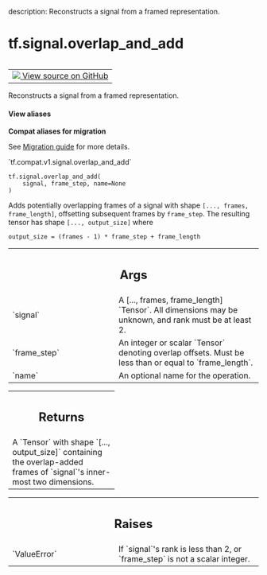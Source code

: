 description: Reconstructs a signal from a framed representation.

<div itemscope itemtype="http://developers.google.com/ReferenceObject">
<meta itemprop="name" content="tf.signal.overlap_and_add" />
<meta itemprop="path" content="Stable" />
</div>

# tf.signal.overlap_and_add

<!-- Insert buttons and diff -->

<table class="tfo-notebook-buttons tfo-api nocontent" align="left">
<td>
  <a target="_blank" href="https://github.com/tensorflow/tensorflow/blob/r2.2/tensorflow/python/ops/signal/reconstruction_ops.py#L29-L165">
    <img src="https://www.tensorflow.org/images/GitHub-Mark-32px.png" />
    View source on GitHub
  </a>
</td>
</table>



Reconstructs a signal from a framed representation.

<section class="expandable">
  <h4 class="showalways">View aliases</h4>
  <p>
<b>Compat aliases for migration</b>
<p>See
<a href="https://www.tensorflow.org/guide/migrate">Migration guide</a> for
more details.</p>
<p>`tf.compat.v1.signal.overlap_and_add`</p>
</p>
</section>

<pre class="devsite-click-to-copy prettyprint lang-py tfo-signature-link">
<code>tf.signal.overlap_and_add(
    signal, frame_step, name=None
)
</code></pre>



<!-- Placeholder for "Used in" -->

Adds potentially overlapping frames of a signal with shape
`[..., frames, frame_length]`, offsetting subsequent frames by `frame_step`.
The resulting tensor has shape `[..., output_size]` where

    output_size = (frames - 1) * frame_step + frame_length

<!-- Tabular view -->
 <table class="responsive fixed orange">
<colgroup><col width="214px"><col></colgroup>
<tr><th colspan="2"><h2 class="add-link">Args</h2></th></tr>

<tr>
<td>
`signal`
</td>
<td>
A [..., frames, frame_length] `Tensor`. All dimensions may be
unknown, and rank must be at least 2.
</td>
</tr><tr>
<td>
`frame_step`
</td>
<td>
An integer or scalar `Tensor` denoting overlap offsets. Must be
less than or equal to `frame_length`.
</td>
</tr><tr>
<td>
`name`
</td>
<td>
An optional name for the operation.
</td>
</tr>
</table>



<!-- Tabular view -->
 <table class="responsive fixed orange">
<colgroup><col width="214px"><col></colgroup>
<tr><th colspan="2"><h2 class="add-link">Returns</h2></th></tr>
<tr class="alt">
<td colspan="2">
A `Tensor` with shape `[..., output_size]` containing the overlap-added
frames of `signal`'s inner-most two dimensions.
</td>
</tr>

</table>



<!-- Tabular view -->
 <table class="responsive fixed orange">
<colgroup><col width="214px"><col></colgroup>
<tr><th colspan="2"><h2 class="add-link">Raises</h2></th></tr>

<tr>
<td>
`ValueError`
</td>
<td>
If `signal`'s rank is less than 2, or `frame_step` is not a
scalar integer.
</td>
</tr>
</table>

